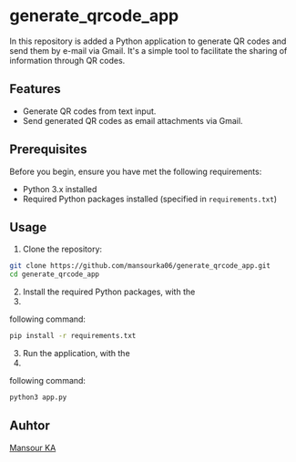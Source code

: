 # generate_qrcode_app

In this repository is added a Python application to generate QR codes and send them by e-mail via Gmail. It's a simple tool to facilitate the sharing of information through QR codes.

## Features

- Generate QR codes from text input.
- Send generated QR codes as email attachments via Gmail.

## Prerequisites

Before you begin, ensure you have met the following requirements:

- Python 3.x installed
- Required Python packages installed (specified in `requirements.txt`)
  
## Usage

1. Clone the repository:

```bash
git clone https://github.com/mansourka06/generate_qrcode_app.git
cd generate_qrcode_app
```

2. Install the required Python packages, with the
3. 
following command:
```bash
pip install -r requirements.txt
```
3. Run the application, with the
4. 
following command:
```bash
python3 app.py
```

## Auhtor

[Mansour KA](https://github.com/mansourka06)
